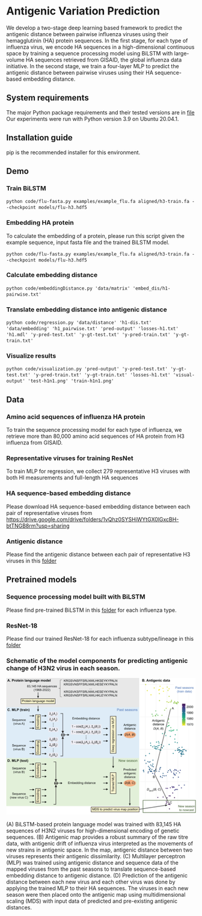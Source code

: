 # Antigenic Variation Prediction
We develop a two-stage deep learning based framework to predict the antigenic distance between pairwise influenza viruses using their hemagglutinin (HA) protein sequences. In the first stage, for each type of influenza virus, we encode HA sequences in a high-dimensional continuous space by training a sequence processing model using BiLSTM with large-volume HA sequences retrieved from GISAID, the global influenza data initiative. In the second stage, we train a four-layer MLP to predict the antigenic distance between pairwise viruses using their HA sequence-based embedding distance.

## System requirements
The major Python package requirements and their tested versions are in [file](requirements.txt)  
Our experiments were run with Python version 3.9 on Ubuntu 20.04.1.

## Installation guide
pip is the recommended installer for this environment.  

## Demo
### Train BiLSTM
```
python code/flu-fasta.py examples/example_flu.fa aligned/h3-train.fa --checkpoint models/flu-h3.hdf5
```
### Embedding HA protein
To calculate the embedding of a protein, please run this script given the example sequence, input fasta file and the trained BiLSTM model.
```
python code/flu-fasta.py examples/example_flu.fa aligned/h3-train.fa --checkpoint models/flu-h3.hdf5
```

### Calculate embedding distance
```
python code/embeddingDistance.py 'data/matrix' 'embed_dis/h1-pairwise.txt'
```

### Translate embedding distance into antigenic distance 
```
python code/regression.py 'data/distance' 'h1-dis.txt' 'data/embedding' 'h1_pairwise.txt' 'pred-output' 'losses-h1.txt' 'h1.mdl' 'y-pred-test.txt' 'y-gt-test.txt' 'y-pred-train.txt' 'y-gt-train.txt'
```

### Visualize results
```
python code/visualization.py 'pred-output' 'y-pred-test.txt' 'y-gt-test.txt' 'y-pred-train.txt' 'y-gt-train.txt' 'losses-h1.txt' 'visual-output' 'test-h1n1.png' 'train-h1n1.png'
```

## Data

### Amino acid sequences of influenza HA protein
To train the sequence processing model for each type of influenza, we retrieve more than 80,000 amino acid sequences of HA protein from H3 influenza from GISAID.

### Representative viruses for training ResNet
To train MLP for regression, we collect 279 representative H3 viruses with both HI measurements and full-length HA sequences

### HA sequence-based embedding distance
Please download HA sequence-based embedding distance between each pair of representative viruses from https://drive.google.com/drive/folders/1vQhz0SYSHiWYtGX0lGxcBH-btTNGB8rm?usp=sharing

### Antigenic distance 
Please find the antigenic distance between each pair of representative H3 viruses in this [folder](data/distance/)

## Pretrained models

### Sequence processing model built with BiLSTM
Please find pre-trained BiLSTM in this [folder](/models/trained_sequence_models) for each influenza type.

### ResNet-18
Please find our trained ResNet-18 for each influenza subtype/lineage in this [folder](/models/trained_regression_models) 


### Schematic of the model components for predicting antigenic change of H3N2 virus in each season.

![Image text](https://github.com/AntigenicStudy/AntigenicMapping/blob/main/img/Fig1_ABCD.jpg)

(A) BiLSTM-based protein language model was trained with 83,145 HA sequences of H3N2 viruses for high-dimensional encoding of genetic sequences. (B) Antigenic map provides a robust summary of the raw titre data, with antigenic drift of influenza virus interpreted as the movements of new strains in antigenic space. In the map, antigenic distance between two viruses represents their antigenic dissimilarity. (C) Multilayer perceptron (MLP) was trained using antigenic distance and sequence data of the mapped viruses from the past seasons to translate sequence-based embedding distance to antigenic distance. (D) Prediction of the antigenic distance between each new virus and each other virus was done by applying the trained MLP to their HA sequences. The viruses in each new season were then placed onto the antigenic map using multidimensional scaling (MDS) with input data of predicted and pre-existing antigenic distances.



